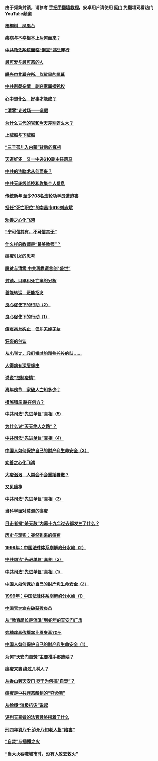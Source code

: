 #### 由于频繁封锁，请参考 [手把手翻墙教程](https://github.com/gfw-breaker/guides/wiki/)，安卓用户请使用 [网门](https://github.com/gfw-breaker/nogfw/blob/master/dl.md?t=03260301) 免翻墙观看热门YouTube频道 

#### [梧桐树　凤凰台](../pages/19/422442.md?t=03260301) 

#### [疾病与不幸根本上从何而来？](../pages/19/422438.md?t=03260301) 

#### [中共政法系统面临“倒查”违法罪行](../pages/19/422497.md?t=03260301) 

#### [最可爱与最可恶的人](../pages/19/422448.md?t=03260301) 

#### [曝光中共看守所、监狱里的黑幕](../pages/19/422390.md?t=03260301) 

#### [中共割裂亲情　剥夺家属探视权](../pages/19/422364.md?t=03260301) 

#### [心中想什么　好事才能成？](../pages/19/422318.md?t=03260301) 

#### [“清零”走过场——造假](../pages/19/422306.md?t=03260301) 

#### [为什么古代的官和今天差别这么大？](../pages/19/422228.md?t=03260301) 

#### [上贼船与下贼船](../pages/19/422276.md?t=03260301) 

#### [“三千孤儿入内蒙”背后的真相](../pages/19/422229.md?t=03260301) 

#### [天道好还　又一中央610副主任落马](../pages/19/422155.md?t=03260301) 

#### [中共的洗脑术从何而来？](../pages/19/422154.md?t=03260301) 

#### [中共无底线监控和收集个人信息](../pages/19/422039.md?t=03260301) 

#### [传统新年 至少708名法轮功学员遭迫害](../pages/19/421946.md?t=03260301) 

#### [担任“死亡职位”的南昌市610刘志斌](../pages/19/421957.md?t=03260301) 

#### [劝善之心化飞鸿](../pages/19/421164.md?t=03260301) 

#### [“宁可信其有，不可信其无”](../pages/19/421691.md?t=03260301) 

#### [什么样的教师是“最美教师”？](../pages/19/421755.md?t=03260301) 

#### [瘟疫引发的思考](../pages/19/421594.md?t=03260301) 

#### [脱贫与清零 中共再靠谎言创“盛世”](../pages/19/421590.md?t=03260301) 

#### [封锁、口罩和死亡率的分析](../pages/19/421495.md?t=03260301) 

#### [善能转运　恶能招灾](../pages/19/421334.md?t=03260301) 

#### [良心促使下的行动（2）](../pages/19/421361.md?t=03260301) 

#### [良心促使下的行动（1）](../pages/19/421302.md?t=03260301) 

#### [瘟疫突发突止　但非无缘无故](../pages/19/421281.md?t=03260301) 

#### [狂妄的供认](../pages/19/421199.md?t=03260301) 

#### [从小到大，我们排过的那些长长的队……](../pages/19/421243.md?t=03260301) 

#### [人得病有深层缘由](../pages/19/420864.md?t=03260301) 

#### [说说“控制疫情”](../pages/19/420831.md?t=03260301) 

#### [离年傍节　家破人亡知多少？](../pages/19/420563.md?t=03260301) 

#### [措施错施  路在何方？](../pages/19/420076.md?t=03260301) 

#### [中共司法“先进单位”真相（5）](../pages/19/419453.md?t=03260301) 

#### [为什么说“天无绝人之路”？](../pages/19/419618.md?t=03260301) 

#### [中共司法“先进单位”真相（4）](../pages/19/419452.md?t=03260301) 

#### [中国人如何保护自己的财产和生命安全（3）](../pages/19/419405.md?t=03260301) 

#### [劝善之心化飞鸿](../pages/19/418758.md?t=03260301) 

#### [大疫汹汹　人类会不会重蹈覆辙？](../pages/19/419691.md?t=03260301) 

#### [又见瘟神](../pages/19/419225.md?t=03260301) 

#### [中共司法“先进单位”真相（3）](../pages/19/419451.md?t=03260301) 

#### [当科学面对莫测的瘟疫](../pages/19/419625.md?t=03260301) 

#### [目击者揭“杀无赦”内幕十九年过去都发生了什么？](../pages/19/419617.md?t=03260301) 

#### [历史与现实：突然到来的瘟疫](../pages/19/419619.md?t=03260301) 

#### [1999年：中国法律体系崩解的分水岭（2）](../pages/19/419455.md?t=03260301) 

#### [中共司法“先进单位”真相（2）](../pages/19/419450.md?t=03260301) 

#### [中共司法“先进单位”真相（1）](../pages/19/419449.md?t=03260301) 

#### [中国人如何保护自己的财产和生命安全（2）](../pages/19/419404.md?t=03260301) 

#### [1999年：中国法律体系崩解的分水岭（1）](../pages/19/419454.md?t=03260301) 

#### [中国官方宣布破获假疫苗](../pages/19/419504.md?t=03260301) 

#### [从“教育局长是流氓”到蛇年的天安门广场](../pages/19/419470.md?t=03260301) 

#### [变种病毒传播率比原来高70％](../pages/19/419456.md?t=03260301) 

#### [中国人如何保护自己的财产和生命安全（1）](../pages/19/419403.md?t=03260301) 

#### [为何“天安门自焚”主要推手都遭殃？](../pages/19/419348.md?t=03260301) 

#### [瘟疫来袭 绕过几种人？](../pages/19/419349.md?t=03260301) 

#### [从香山到天安门 罗干为何搞“自焚”？](../pages/19/419270.md?t=03260301) 

#### [瘟疫是中共罪恶酿制的“夺命酒”](../pages/19/419223.md?t=03260301) 

#### [从徐栩“消极抗灾”说起](../pages/19/419224.md?t=03260301) 

#### [诬判无辜者的法官最终捞着了什么](../pages/19/419268.md?t=03260301) 

#### [刑四年罚八千 泸州八旬老人指“陷害”](../pages/19/419232.md?t=03260301) 

#### [“自焚”与插播之火](../pages/19/419226.md?t=03260301) 

#### [“当大火吞噬城市时，没有人敢去救火”](../pages/19/419077.md?t=03260301) 


